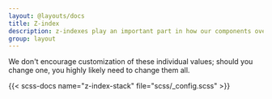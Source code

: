 ```yaml
---
layout: @layouts/docs
title: Z-index
description: z-indexes play an important part in how our components overlay and interact with one another.
group: layout
---
```


We don't encourage customization of these individual values; should you change one, you highly likely need to change them all.

{{< scss-docs name="z-index-stack" file="scss/_config.scss" >}}
